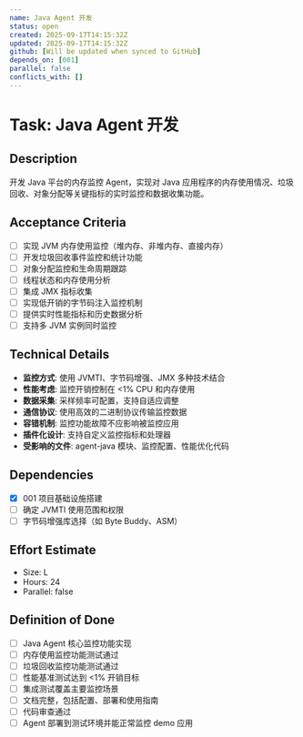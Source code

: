 ```yaml
---
name: Java Agent 开发
status: open
created: 2025-09-17T14:15:32Z
updated: 2025-09-17T14:15:32Z
github: [Will be updated when synced to GitHub]
depends_on: [001]
parallel: false
conflicts_with: []
---
```


# Task: Java Agent 开发

## Description
开发 Java 平台的内存监控 Agent，实现对 Java 应用程序的内存使用情况、垃圾回收、对象分配等关键指标的实时监控和数据收集功能。

## Acceptance Criteria
- [ ] 实现 JVM 内存使用监控（堆内存、非堆内存、直接内存）
- [ ] 开发垃圾回收事件监控和统计功能
- [ ] 对象分配监控和生命周期跟踪
- [ ] 线程状态和内存使用分析
- [ ] 集成 JMX 指标收集
- [ ] 实现低开销的字节码注入监控机制
- [ ] 提供实时性能指标和历史数据分析
- [ ] 支持多 JVM 实例同时监控

## Technical Details
- **监控方式**: 使用 JVMTI、字节码增强、JMX 多种技术结合
- **性能考虑**: 监控开销控制在 <1% CPU 和内存使用
- **数据采集**: 采样频率可配置，支持自适应调整
- **通信协议**: 使用高效的二进制协议传输监控数据
- **容错机制**: 监控功能故障不应影响被监控应用
- **插件化设计**: 支持自定义监控指标和处理器
- **受影响的文件**: agent-java 模块、监控配置、性能优化代码

## Dependencies
- [x] 001 项目基础设施搭建
- [ ] 确定 JVMTI 使用范围和权限
- [ ] 字节码增强库选择（如 Byte Buddy、ASM）

## Effort Estimate
- Size: L
- Hours: 24
- Parallel: false

## Definition of Done
- [ ] Java Agent 核心监控功能实现
- [ ] 内存使用监控功能测试通过
- [ ] 垃圾回收监控功能测试通过
- [ ] 性能基准测试达到 <1% 开销目标
- [ ] 集成测试覆盖主要监控场景
- [ ] 文档完整，包括配置、部署和使用指南
- [ ] 代码审查通过
- [ ] Agent 部署到测试环境并能正常监控 demo 应用